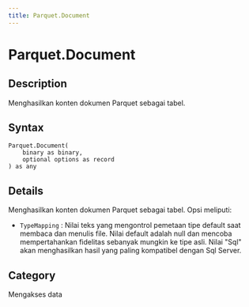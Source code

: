 ```yaml
---
title: Parquet.Document
---
```


# Parquet.Document


## Description

Menghasilkan konten dokumen Parquet sebagai tabel.


## Syntax

```powerquery
Parquet.Document(
    binary as binary,
    optional options as record
) as any
```


## Details

Menghasilkan konten dokumen Parquet sebagai tabel. Opsi meliputi:
    <ul>
    <li> <code>TypeMapping</code> : Nilai teks yang mengontrol pemetaan tipe default saat membaca dan menulis file. Nilai default adalah null dan mencoba mempertahankan fidelitas sebanyak mungkin ke tipe asli. Nilai "Sql" akan menghasilkan hasil yang paling kompatibel dengan Sql Server.</li>
    </ul>



## Category
Mengakses data
